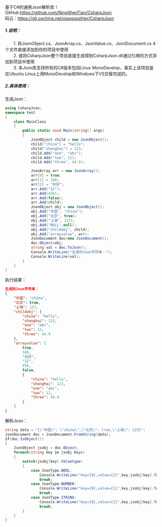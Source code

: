 
基于C#的通用Json解析库！</br>
GitHub:https://github.com/NingShenTian/CsharpJson   
码云：https://git.oschina.net/xiaoguozhier/CsharpJson   
##### 1.说明：
　　1. 将JsonObject.cs、JsonArray.cs、JsonValue.cs、JsonDocument.cs 4个文件直接添加到你的项目中使用   
　　2. 或将CsharpJson整个项目直接生成得到CsharpJson.dll通过引用的方式添加到项目中使用   
　　3. 本Json库支持所有的C#版本包括Linux MonoDevelop，事实上该项目是在Ubuntu Linux上用MonoDevelop和WIndows下VS交替完成的。
##### 2.具体使用：
生成Json：
``` cs
using CsharpJson;
namespace test
{
    class MainClass
    {
        public static void Main(string[] args)
        {
            JsonObject child = new JsonObject();
            child["china"] = "hello";
            child["shanghai"] = 123;
            child.Add("one", "abc");
            child.Add("two", 12);
            child.Add("three", 44.9);

            JsonArray arr = new JsonArray();
            arr[0] = true;
            arr[1] = 100;
            arr[2] = "你好";
            arr.Add("12");
            arr.Add(456);
            arr.Add(false);
            arr.Add(child);
            JsonObject obj = new JsonObject();
            obj.Add("中国", "china");
            obj.Add("北京", true);
            obj.Add("上海", 123);
            obj.Add("NULL",null);
            obj.Add("childobj", child);
            obj.Add("arrayvalue", arr);
            JsonDocument doc=new JsonDocument();
            doc.Object=obj;
            string val = doc.ToJson();
            Console.WriteLine("生成的Json字符串：");
            Console.WriteLine(val);
        }
    }
}
```
执行结果：
``` json
生成的Json字符串：
{
    "中国": "china",
    "北京": true,
    "上海": 123,
    "childobj": {
        "china": "hello",
        "shanghai": 123,
        "one": "abc",
        "two": 12,
        "three": 44.9
    },
    "arrayvalue": [
        true,
        100,
        "你好",
        "12",
        456,
        false,
        {
            "china": "hello",
            "shanghai": 123,
            "one": "abc",
            "two": 12,
            "three": 44.9
        }
    ]
}
```
解析Josn：
``` cs
string data = "{\"中国\": \"china\",\"北京\": true,\"上海\": 123}";
JsonDocument doc = JsonDocument.FromString(data);
if(doc.IsObject())
{
    JsonObject jsobj = doc.Object;
    foreach(string key in jsobj.Keys)
    {
        switch(jsobj[key].Valuetype)
        {
            case JsonType.BOOL:
                Console.WriteLine("key={0},value={1}",key,jsobj[key].ToBool());
                break;
            case JsonType.NUMBER:
                Console.WriteLine("key={0},value={1}",key,jsobj[key].ToInt());
                break;
            case JsonType.STRING:
                Console.WriteLine("key={0},value={1}",key,jsobj[key].ToString());
                break;
        }
    }
}
```
